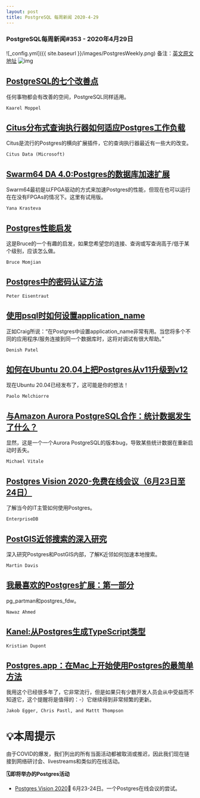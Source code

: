 ```yaml
---
layout: post
title: PostgreSQL 每周新闻 2020-4-29
---
```

### PostgreSQL每周新闻#353 - 2020年4月29日
![_config.yml]({{ site.baseurl }}/images/PostgresWeekly.png)
备注：[英文原文地址](https://postgresweekly.com/issues/353)
![img](https://res.cloudinary.com/cpress/image/upload/w_1280,e_sharpen:60/v1588091899/qkhoqcyk2wvhp9cjvhre.jpg)

## [PostgreSQL的七个改善点](https://postgresweekly.com/link/87368/web)
任何事物都会有改善的空间，PostgreSQL同样适用。

`Kaarel Moppel `

## [Citus分布式查询执行器如何适应Postgres工作负载](https://postgresweekly.com/link/87369/web)
Citus是流行的Postgres的横向扩展插件，它的查询执行器最近有一些大的改变。

`Citus Data (Microsoft) `

## [Swarm64 DA 4.0:Postgres的数据库加速扩展](https://postgresweekly.com/link/87371/web)
Swarm64最初是以FPGA驱动的方式来加速Postgres的性能，但现在也可以运行在在没有FPGAs的情况下。这里有试用版。

`Yana Krasteva `

## [Postgres性能启发](https://postgresweekly.com/link/87372/web)
这是Bruce的一个有趣的启发，如果您希望您的连接、查询或写查询高于/低于某个级别，应该怎么做。


`Bruce Momjian `
## [Postgres中的密码认证方法](https://postgresweekly.com/link/87373/web)
`Peter Eisentraut `

## [使用psql时如何设置application_name](https://postgresweekly.com/link/87374/web)
正如Craig所说：“在Postgres中设置application_name非常有用。当您将多个不同的应用程序/服务连接到同一个数据库时，这将对调试有很大帮助。”

`Denish Patel `

## [如何在Ubuntu 20.04上把Postgres从v11升级到v12](https://postgresweekly.com/link/87376/web)
现在Ubuntu 20.04已经发布了，这可能是你的想法！


`Paolo Melchiorre `
## [与Amazon Aurora PostgreSQL合作：统计数据发生了什么？](https://postgresweekly.com/link/87377/web)
显然，这是一个一个Aurora PostgreSQL的版本bug，导致某些统计数据在重新启动时丢失。


`Michael Vitale `
## [Postgres Vision 2020-免费在线会议（6月23日至24日）](https://postgresweekly.com/link/87379/web)
了解当今的IT主管如何使用Postgres。

`EnterpriseDB `

## [PostGIS近邻搜索的深入研究](https://postgresweekly.com/link/87380/web)
深入研究Postgres和PostGIS内部，了解K近邻如何加速本地搜索。


`Martin Davis `
## [我最喜欢的Postgres扩展：第一部分](https://postgresweekly.com/link/87381/web)
pg_partman和postgres_fdw。

`Nawaz Ahmed `

## [Kanel:从Postgres生成TypeScript类型](https://postgresweekly.com/link/87382/web)

`Kristian Dupont `

## [Postgres.app：在Mac上开始使用Postgres的最简单方法](https://postgresweekly.com/link/87383/web)
我用这个已经很多年了，它非常流行，但是如果只有少数开发人员会从中受益而不知道它，这个提醒将是值得的：-）它继续得到非常频繁的更新。


`Jakob Egger, Chris Pastl, and Mattt Thompson `
# 💡本周提示


由于COVID的爆发，我们列出的所有当面活动都被取消或推迟，因此我们现在链接到网络研讨会、livestreams和类似的在线活动。


**🗓即将举办的Postgres活动**
- [Postgres Vision 2020](https://postgresweekly.com/link/87384/web)🔐  6月23-24日。一个Postgres在线会议的尝试。
